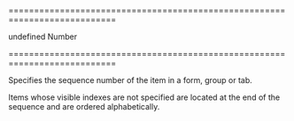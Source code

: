 ===========================================================================
<!--default-->undefined<!--/default-->
<!--type-->Number<!--/type-->
===========================================================================

<!--shortDescription-->
Specifies the sequence number of the item in a form, group or tab.
<!--/shortDescription-->

<!--fullDescription-->
Items whose visible indexes are not specified are located at the end of the sequence and are ordered alphabetically.
<!--/fullDescription-->
